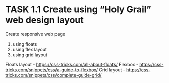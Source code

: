 # TASK 1.1 Create using “Holy Grail” web design layout

Create responsive web page 

1. using floats
2. using flex layout
3. using grid layout

Floats layout - https://css-tricks.com/all-about-floats/
Flexbox - https://css-tricks.com/snippets/css/a-guide-to-flexbox/
Grid layout - https://css-tricks.com/snippets/css/complete-guide-grid/